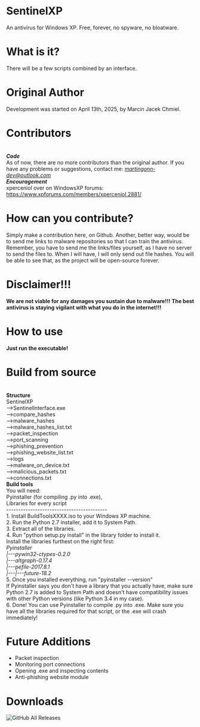 # SentinelXP
An antivirus for Windows XP. Free, forever, no spyware, no bloatware.
# What is it?
There will be a few scripts combined by an interface.
# Original Author 
Development was started on April 13th, 2025, by Marcin Jacek Chmiel.
# Contributors 
 <br>***Code***<br>
As of now, there are no more contributors than the original author.
If you have any problems or suggestions, contact me: *martingonn-dev@outlook.com*
 <br>***Encouragement***<br>
 xperceniol over on WindowsXP forums: https://www.xpforums.com/members/xperceniol.2881/
 # How can you contribute?
 Simply make a contribution here, on Github. Another, better way, would be to send me links to malware repositories so that I can train the antivirus.
 <br> Remember, you have to send me the links/files yourself, as I have no server to send the files to. When I will have, I will only send out file hashes. You will be able to see that, as the project will be open-source forever.
# Disclaimer!!!
**We are not viable for any damages you sustain due to malware!!!**
**The best antivirus is staying vigilant with what you do in the internet!!!**
# How to use
  **Just run the executable!**
# Build from source
<br>**Structure**
 <br>SentinelXP
 <br>-->SentinelInterface.exe
 <br>-->compare_hashes
 <br>-->malware_hashes
    <br>-->malware_hashes_list.txt
 <br>-->packet_inspection
 <br>-->port_scanning
 <br>-->phishing_prevention
    <br>-->phishing_website_list.txt
 <br>-->logs
    <br>-->malware_on_device.txt
    <br>-->malicious_packets.txt
    <br>-->connections.txt
<br>**Build tools**
<br>You will need:
<br>Pyinstaller (for compiling .py into .exe),
<br>Libraries for every script
<br>------------------------------------------
<br>1. Install BuildToolsXXXX.iso to your Windows XP machine.
<br>2. Run the Python 2.7 installer, add it to System Path.
<br>3. Extract all of the libraries.
<br>4. Run "python setup.py install" in the library folder to install it.
<br>Install the libraries furthest on the right first:
<br>*Pyinstaller*
<br>*|---pywin32-ctypes-0.2.0*
<br>*|---altgraph-0.17.4*
<br>*|---pefile-2017.8.1*
<br>*|---|---future-18.2*
<br>5. Once you installed everything, run "pyinstaller --version"
<br>If Pyinstaller says you don't have a library that you actually have, make sure Python 2.7 is added to System Path and doesn't have compatibility issues with other Python versions (like Python 3.4 in my case).
<br>6. Done! You can use Pyinstaller to compile .py into .exe. Make sure you have all the libraries required for that script, or the .exe will crash immediately!

# Future Additions
* Packet inspection
* Monitoring port connections
* Opening .exe and inspecting contents
* Anti-phishing website module

# Downloads
![GitHub All Releases](https://img.shields.io/github/downloads/Martingonn/SentinelXP/total)
